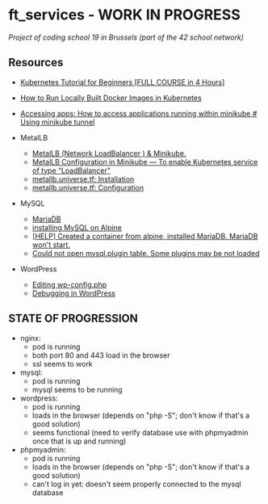 # ft_services - WORK IN PROGRESS
_Project of coding school 19 in Brussels (part of the 42 school network)_

## Resources
- [Kubernetes Tutorial for Beginners [FULL COURSE in 4 Hours]](https://www.youtube.com/watch?v=X48VuDVv0do)

- [How to Run Locally Built Docker Images in Kubernetes](https://medium.com/swlh/how-to-run-locally-built-docker-images-in-kubernetes-b28fbc32cc1d)
- [Accessing apps: How to access applications running within minikube # Using minikube tunnel](https://minikube.sigs.k8s.io/docs/handbook/accessing/#using-minikube-tunnel)

- MetalLB
	- [MetalLB (Network LoadBalancer ) & Minikube.](https://medium.com/@shoaib_masood/metallb-network-loadbalancer-minikube-335d846dfdbe)
	- [MetalLB Configuration in Minikube — To enable Kubernetes service of type “LoadBalancer”](https://medium.com/faun/metallb-configuration-in-minikube-to-enable-kubernetes-service-of-type-loadbalancer-9559739787df)
	- [metallb.universe.tf: Installation](https://metallb.universe.tf/installation/)
	- [metallb.universe.tf: Configuration](https://metallb.universe.tf/configuration/)

- MySQL
	- [MariaDB](https://wiki.alpinelinux.org/wiki/MariaDB)
	- [installing MySQL on Alpine](https://wiki.alpinelinux.org/wiki/Mysql)
	- [[HELP] Created a container from alpine, installed MariaDB. MariaDB won't start.](https://www.reddit.com/r/docker/comments/3ucc8y/help_created_a_container_from_alpine_installed/)
	- [Could not open mysql.plugin table. Some plugins may be not loaded](https://stackoverflow.com/questions/34198735/could-not-open-mysql-plugin-table-some-plugins-may-be-not-loaded)

- WordPress
	- [Editing wp-config.php](https://wordpress.org/support/article/editing-wp-config-php/#set-database-host)
	- [Debugging in WordPress](https://wordpress.org/support/article/debugging-in-wordpress/)

## STATE OF PROGRESSION
- nginx:
	- pod is running
	- both port 80 and 443 load in the browser
	- ssl seems to work
- mysql:
	- pod is running
	- mysql seems to be running
- wordpress:
	- pod is running
	- loads in the browser (depends on "php -S"; don't know if that's a good solution)
	- seems functional (need to verify database use with phpmyadmin once that is up and running)
- phpmyadmin:
	- pod is running
	- loads in the browser (depends on "php -S"; don't know if that's a good solution)
	- can't log in yet: doesn't seem properly connected to the mysql database
